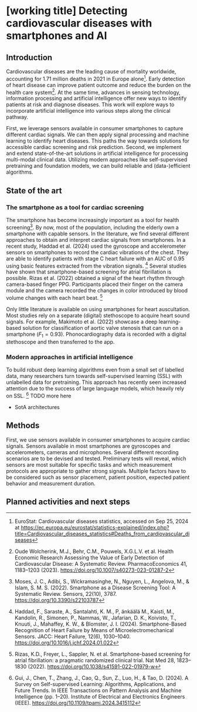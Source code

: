 # [working title] Detecting cardiovascular diseases with smartphones and AI

## Introduction
Cardiovascular diseases are the leading cause of mortality worldwide, accounting
for 1.71 million deaths in 2021 in Europe alone[^eurostat].
Early detection of heart disease can improve patient outcome and
reduce the burden on the health care system[^health-economic].
At the same time, advances in sensing technology, information processing and artificial
intelligence offer new ways to identify patients at risk and diagnose diseases.
This work will explore ways to incorporate artificial intelligence into various steps
along the clinical pathway.

First, we leverage sensors available in consumer smartphones
to capture different cardiac signals. We can then apply signal processing and machine
learning to identify heart diseases. This paths the way towards solutions for
accessible cardiac screening and risk prediction.
Second, we implement and extend state-of-the-art solutions in artificial intelligence
for processing multi-modal clinical data. Utilizing modern approaches like
self-supervised pretraining and foundation models, we can build reliable and
(data-)efficient algorithms.

## State of the art
### The smartphone as a tool for cardiac screening
The smartphone has become increasingly important as a tool for health
screening[^moses2022]. By now, most of the population, including the elderly own a
smartphone with capable sensors. In the literature, we find several different approaches
to obtain and interpret cardiac signals from smartphones.
In a recent study, Haddad et al. (2024) used the gyroscope and accelerometer sensors
on smartphones to record the cardiac vibrations of the chest. They are able to identify
patients with stage C heart failure with an AUC of 0.95 using basic features extracted
from the vibration signals. [^haddad2024]
Several studies have shown that smartphone-based screening for atrial fibrillation is
possible. Rizas et al. (2022) obtained a signal of the heart rhythm through camera-based
finger PPG. Participants placed their finger on the camera module and the camera
recorded the changes in color introduced by blood volume changes with each heart beat.
[^rizas2022]

Only little literature is available on using smartphones for heart auscultation. Most
studies rely on a separate (digital) stethoscope to acquire heart sound signals.
For example, Makimoto et al. (2022) showcase a deep learning-based solution for
classification of aortic valve stenosis that can run on a smartphone ($F_1=0.93$).
Phonocardiography data is recorded with a digital stethoscope and then transferred to
the app.

### Modern approaches in artificial intelligence
To build robust deep learning algorithms even from a small set of labelled data,
many researchers turn towards self-supervised learning (SSL) with unlabelled data for
pretraining.
This approach has recently seen increased attention due to the success of large language
models, which heavily rely on SSL. [^gui2024]
TODO more here

- SotA architectures

## Methods
First, we use sensors available in consumer smartphones to acquire cardiac signals.
Sensors available in most smartphones are gyroscopes and accelerometers, cameras and
microphones.
Several different recording scenarios are to be devised and tested.
Preliminary tests will reveal, which sensors are most suitable for specific tasks and
which measurement protocols are appropriate to gather strong signals.
Multiple factors have to be considered such as sensor placement, patient position,
expected patient behavior and measurement duration.


## Planned activities and next steps


[^eurostat]: EuroStat: Cardiovascular diseases statistics, accessed on Sep 25, 2024 at
    https://ec.europa.eu/eurostat/statistics-explained/index.php?title=Cardiovascular_diseases_statistics#Deaths_from_cardiovascular_diseases
[^health-economic]: Oude Wolcherink, M.J., Behr, C.M., Pouwels, X.G.L.V. et al. Health
    Economic Research Assessing the Value of Early Detection of Cardiovascular Disease:
    A Systematic Review. PharmacoEconomics 41, 1183–1203 (2023).
    <https://doi.org/10.1007/s40273-023-01287-2>
[^haddad2024]: Haddad, F., Saraste, A., Santalahti, K. M., P, änkäälä M., Kaisti, M., Kandolin,
      R., Simonen, P., Nammas, W., Jafarian, D. K., Koivisto, T., Knuuti, J., Mahaffey,
      K. W., & Blomster, J. I. (2024). Smartphone-Based Recognition of Heart Failure by
      Means of Microelectromechanical Sensors. JACC: Heart Failure, 12(6), 1030–1040.
      <https://doi.org/10.1016/j.jchf.2024.01.022>
[^moses2022]: Moses, J. C., Adibi, S., Wickramasinghe, N., Nguyen, L., Angelova, M., &
    Islam, S. M. S. (2022). Smartphone as a Disease Screening Tool: A Systematic Review.
    Sensors, 22(10), 3787. <https://doi.org/10.3390/s22103787>

[^rizas2022]: Rizas, K.D., Freyer, L., Sappler, N. et al. Smartphone-based screening for
    atrial fibrillation: a pragmatic randomized clinical trial. Nat Med 28, 1823–1830
    (2022). <https://doi.org/10.1038/s41591-022-01979-w>
[^gui2024]: Gui, J., Chen, T., Zhang, J., Cao, Q., Sun, Z., Luo, H., & Tao, D. (2024).
    A Survey on Self-supervised Learning: Algorithms, Applications, and Future Trends.
    In IEEE Transactions on Pattern Analysis and Machine Intelligence (pp. 1–20).
    Institute of Electrical and Electronics Engineers (IEEE).
    <https://doi.org/10.1109/tpami.2024.3415112>
